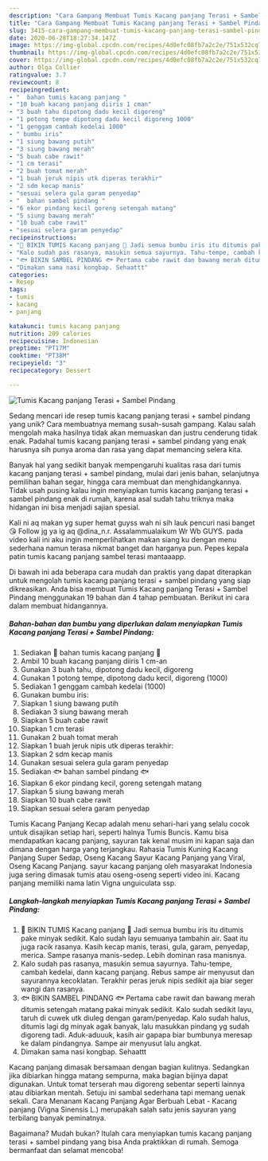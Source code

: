 ```yaml
---
description: "Cara Gampang Membuat Tumis Kacang panjang Terasi + Sambel Pindang yang Bikin Ngiler"
title: "Cara Gampang Membuat Tumis Kacang panjang Terasi + Sambel Pindang yang Bikin Ngiler"
slug: 3415-cara-gampang-membuat-tumis-kacang-panjang-terasi-sambel-pindang-yang-bikin-ngiler
date: 2020-06-28T18:27:34.147Z
image: https://img-global.cpcdn.com/recipes/4d0efc08fb7a2c2e/751x532cq70/tumis-kacang-panjang-terasi-sambel-pindang-foto-resep-utama.jpg
thumbnail: https://img-global.cpcdn.com/recipes/4d0efc08fb7a2c2e/751x532cq70/tumis-kacang-panjang-terasi-sambel-pindang-foto-resep-utama.jpg
cover: https://img-global.cpcdn.com/recipes/4d0efc08fb7a2c2e/751x532cq70/tumis-kacang-panjang-terasi-sambel-pindang-foto-resep-utama.jpg
author: Olga Collier
ratingvalue: 3.7
reviewcount: 8
recipeingredient:
- "  bahan tumis kacang panjang "
- "10 buah kacang panjang diiris 1 cman"
- "3 buah tahu dipotong dadu kecil digoreng"
- "1 potong tempe dipotong dadu kecil digoreng 1000"
- "1 genggam cambah kedelai 1000"
- " bumbu iris"
- "1 siung bawang putih"
- "3 siung bawang merah"
- "5 buah cabe rawit"
- "1 cm terasi"
- "2 buah tomat merah"
- "1 buah jeruk nipis utk diperas terakhir"
- "2 sdm kecap manis"
- "sesuai selera gula garam penyedap"
- "  bahan sambel pindang "
- "6 ekor pindang kecil goreng setengah matang"
- "5 siung bawang merah"
- "10 buah cabe rawit"
- "sesuai selera garam penyedap"
recipeinstructions:
- "🍲 BIKIN TUMIS Kacang panjang 🍲 Jadi semua bumbu iris itu ditumis pake minyak sedikit. Kalo sudah layu semuanya tambahin air. Saat itu juga racik rasanya. Kasih kecap manis, terasi, gula, garam, penyedap, merica. Sampe rasanya manis-sedep. Lebih dominan rasa manisnya."
- "Kalo sudah pas rasanya, masukin semua sayurnya. Tahu-tempe, cambah kedelai, dann kacang panjang. Rebus sampe air menyusut dan sayurannya kecoklatan. Terakhir peras jeruk nipis sedikit aja biar seger wangi dan rasanya."
- "🐟 BIKIN SAMBEL PINDANG 🐟 Pertama cabe rawit dan bawang merah ditumis setengah matang pakai minyak sedikit. Kalo sudah sedikit layu, taruh di cuwek utk diuleg dengan garam/penyedap. Kalo sudah halus, ditumis lagi dg minyak agak banyak, lalu masukkan pindang yg sudah digoreng tadi. Aduk-aduuuk, kasih air gapapa biar bumbunya meresap ke dalam pindangnya. Sampe air menyusut lalu angkat."
- "Dimakan sama nasi kongbap. Sehaattt"
categories:
- Resep
tags:
- tumis
- kacang
- panjang

katakunci: tumis kacang panjang 
nutrition: 209 calories
recipecuisine: Indonesian
preptime: "PT17M"
cooktime: "PT38M"
recipeyield: "3"
recipecategory: Dessert

---
```



![Tumis Kacang panjang Terasi + Sambel Pindang](https://img-global.cpcdn.com/recipes/4d0efc08fb7a2c2e/751x532cq70/tumis-kacang-panjang-terasi-sambel-pindang-foto-resep-utama.jpg)

Sedang mencari ide resep tumis kacang panjang terasi + sambel pindang yang unik? Cara membuatnya memang susah-susah gampang. Kalau salah mengolah maka hasilnya tidak akan memuaskan dan justru cenderung tidak enak. Padahal tumis kacang panjang terasi + sambel pindang yang enak harusnya sih punya aroma dan rasa yang dapat memancing selera kita.

Banyak hal yang sedikit banyak mempengaruhi kualitas rasa dari tumis kacang panjang terasi + sambel pindang, mulai dari jenis bahan, selanjutnya pemilihan bahan segar, hingga cara membuat dan menghidangkannya. Tidak usah pusing kalau ingin menyiapkan tumis kacang panjang terasi + sambel pindang enak di rumah, karena asal sudah tahu triknya maka hidangan ini bisa menjadi sajian spesial.

Kali ni aq makan yg super hemat guyss wah ni sih lauk pencuri nasi banget 😘 Follow jg ya ig aq @dina_n.r. Assalammualaikum Wr Wb GUYS. pada video kali ini aku ingin memperlihatkan makan siang ku dengan menu sederhana namun terasa nikmat banget dan harganya pun. Pepes kepala patin tumis kacang panjang sambel terasi mantaaapp.


Di bawah ini ada beberapa cara mudah dan praktis yang dapat diterapkan untuk mengolah tumis kacang panjang terasi + sambel pindang yang siap dikreasikan. Anda bisa membuat Tumis Kacang panjang Terasi + Sambel Pindang menggunakan 19 bahan dan 4 tahap pembuatan. Berikut ini cara dalam membuat hidangannya.

<!--inarticleads1-->

##### Bahan-bahan dan bumbu yang diperlukan dalam menyiapkan Tumis Kacang panjang Terasi + Sambel Pindang:

1. Sediakan  🍲 bahan tumis kacang panjang 🍲
1. Ambil 10 buah kacang panjang diiris 1 cm-an
1. Gunakan 3 buah tahu, dipotong dadu kecil, digoreng
1. Gunakan 1 potong tempe, dipotong dadu kecil, digoreng (1000)
1. Sediakan 1 genggam cambah kedelai (1000)
1. Gunakan  bumbu iris:
1. Siapkan 1 siung bawang putih
1. Sediakan 3 siung bawang merah
1. Siapkan 5 buah cabe rawit
1. Siapkan 1 cm terasi
1. Gunakan 2 buah tomat merah
1. Siapkan 1 buah jeruk nipis utk diperas terakhir:
1. Siapkan 2 sdm kecap manis
1. Gunakan sesuai selera gula garam penyedap
1. Sediakan  🐟 bahan sambel pindang 🐟
1. Siapkan 6 ekor pindang kecil, goreng setengah matang
1. Siapkan 5 siung bawang merah
1. Siapkan 10 buah cabe rawit
1. Siapkan sesuai selera garam penyedap


Tumis Kacang Panjang Kecap adalah menu sehari-hari yang selalu cocok untuk disajikan setiap hari, seperti halnya Tumis Buncis. Kamu bisa mendapatkan kacang panjang, sayuran tak kenal musim ini kapan saja dan dimana dengan harga yang terjangkau. Rahasia Tumis Kuning Kacang Panjang Super Sedap, Oseng Kacang Sayur Kacang Panjang yang Viral, Oseng Kacang Panjang. sayur kacang panjang oleh masyarakat Indonesia juga sering dimasak tumis atau oseng-oseng seperti video ini. Kacang panjang memiliki nama latin Vigna unguiculata ssp. 

<!--inarticleads2-->

##### Langkah-langkah menyiapkan Tumis Kacang panjang Terasi + Sambel Pindang:

1. 🍲 BIKIN TUMIS Kacang panjang 🍲 Jadi semua bumbu iris itu ditumis pake minyak sedikit. Kalo sudah layu semuanya tambahin air. Saat itu juga racik rasanya. Kasih kecap manis, terasi, gula, garam, penyedap, merica. Sampe rasanya manis-sedep. Lebih dominan rasa manisnya.
1. Kalo sudah pas rasanya, masukin semua sayurnya. Tahu-tempe, cambah kedelai, dann kacang panjang. Rebus sampe air menyusut dan sayurannya kecoklatan. Terakhir peras jeruk nipis sedikit aja biar seger wangi dan rasanya.
1. 🐟 BIKIN SAMBEL PINDANG 🐟 Pertama cabe rawit dan bawang merah ditumis setengah matang pakai minyak sedikit. Kalo sudah sedikit layu, taruh di cuwek utk diuleg dengan garam/penyedap. Kalo sudah halus, ditumis lagi dg minyak agak banyak, lalu masukkan pindang yg sudah digoreng tadi. Aduk-aduuuk, kasih air gapapa biar bumbunya meresap ke dalam pindangnya. Sampe air menyusut lalu angkat.
1. Dimakan sama nasi kongbap. Sehaattt


Kacang panjang dimasak bersamaan dengan bagian kulitnya. Sedangkan jika dibiarkan hingga matang sempurna, maka bagian bijinya dapat digunakan. Untuk tomat terserah mau digoreng sebentar seperti lainnya atau dibiarkan mentah. Setuju ini sambal sederhana tapi memang uenak sekali. Cara Menanam Kacang Panjang Agar Berbuah Lebat - Kacang panjang (Vigna Sinensis L.) merupakah salah satu jenis sayuran yang terbilang banyak peminatnya. 

Bagaimana? Mudah bukan? Itulah cara menyiapkan tumis kacang panjang terasi + sambel pindang yang bisa Anda praktikkan di rumah. Semoga bermanfaat dan selamat mencoba!
